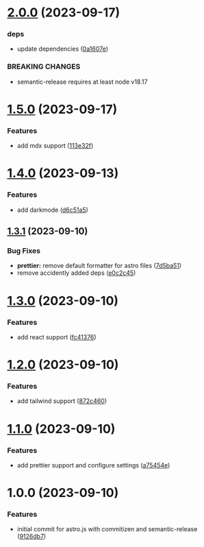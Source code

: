 # [2.0.0](https://github.com/deployn/astro-phase/compare/v1.5.0...v2.0.0) (2023-09-17)


### deps

* update dependencies ([0a1607e](https://github.com/deployn/astro-phase/commit/0a1607e8116b938ef9875348be5119e07f2efc79))


### BREAKING CHANGES

* semantic-release requires at least node v18.17

# [1.5.0](https://github.com/deployn/astro-phase/compare/v1.4.0...v1.5.0) (2023-09-17)


### Features

* add mdx support ([113e32f](https://github.com/deployn/astro-phase/commit/113e32fd3c74a3a6b1485a67dc7ebff812433c40))

# [1.4.0](https://github.com/deployn/astro-phase/compare/v1.3.1...v1.4.0) (2023-09-13)


### Features

* add darkmode ([d6c51a5](https://github.com/deployn/astro-phase/commit/d6c51a5c28a1c87db7e2d330395f3d9cf21c7f44))

## [1.3.1](https://github.com/deployn/astro-phase/compare/v1.3.0...v1.3.1) (2023-09-10)


### Bug Fixes

* **prettier:** remove default formatter for astro files ([7d5ba51](https://github.com/deployn/astro-phase/commit/7d5ba5101dde5e81e4a4e058b9ef7630f2136551))
* remove accidently added deps ([e0c2c45](https://github.com/deployn/astro-phase/commit/e0c2c4519b5400435bc0e90cfd8731f0448a638f))

# [1.3.0](https://github.com/deployn/astro-phase/compare/v1.2.0...v1.3.0) (2023-09-10)


### Features

* add react support ([fc41376](https://github.com/deployn/astro-phase/commit/fc413767155fec876f0dfcd4d007bded5910bbcb))

# [1.2.0](https://github.com/deployn/astro-phase/compare/v1.1.0...v1.2.0) (2023-09-10)


### Features

* add tailwind support ([872c460](https://github.com/deployn/astro-phase/commit/872c460b685ca080244819e6314efaa17baa6512))

# [1.1.0](https://github.com/deployn/astro-phase/compare/v1.0.0...v1.1.0) (2023-09-10)


### Features

* add prettier support and configure settings ([a75454e](https://github.com/deployn/astro-phase/commit/a75454e0cce9998c53cebf2170974624cb5a0a94))

# 1.0.0 (2023-09-10)


### Features

* initial commit for astro.js with commitizen and semantic-release ([9126db7](https://github.com/deployn/astro-phase/commit/9126db7a3e7c515ba8b1d1497e1b537dc1731173))
